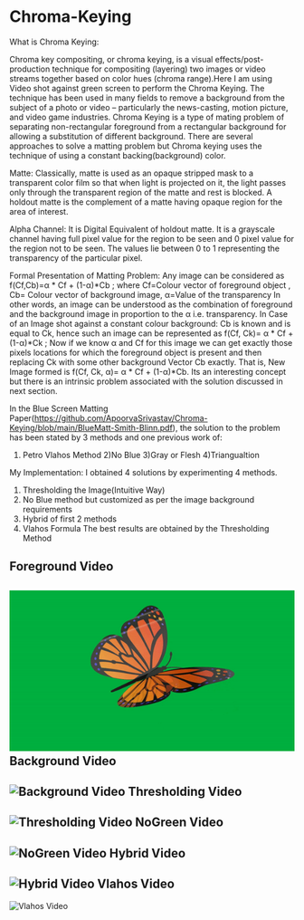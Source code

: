 # Chroma-Keying
What is Chroma Keying:

Chroma key compositing, or chroma keying, is a visual effects/post-production technique for compositing (layering) two images or video streams together based on color hues (chroma range).Here I am using Video shot against green screen to perform the Chroma Keying. The technique has been used in many fields to remove a background from the subject of a photo or video – particularly the news-casting, motion picture, and video game industries.
Chroma Keying is a type of mating problem of separating non-rectangular foreground from a rectangular background for allowing a substitution of different background. There are several approaches to solve a matting problem but Chroma keying uses the technique of using a constant backing(background) color.

Matte: Classically, matte is used as an opaque stripped mask to a transparent color film so that when light is projected on it, the light passes only through the transparent region of the matte and rest is blocked. A holdout matte is the complement of a matte having opaque region for the area of interest.

Alpha Channel: It is Digital Equivalent of holdout matte. It is a grayscale channel having full pixel value for the region to be seen and 0 pixel value for the region not to be seen. The values lie between 0 to 1 representing the transparency of the particular pixel.

Formal Presentation of Matting Problem:
Any image can be considered as f(Cf,Cb)=α * Cf + (1-α)*Cb ;
where Cf=Colour vector of foreground object , Cb= Colour vector of background image, α=Value of the transparency
In other words, an image can be understood as the combination of foreground and the background image in proportion to the α i.e. transparency.
In Case of an Image shot against a constant colour background: Cb is known and is equal to Ck, hence such an image can be represented as f(Cf, Ck)= α * Cf + (1-α)*Ck ;
Now if we know α and Cf for this image we can get exactly those pixels locations for which the foreground object is present and then replacing Ck with some other background Vector Cb exactly. That is, New Image formed is f(Cf, Ck, α)= α * Cf + (1-α)*Cb. Its an interesting concept but there is an intrinsic problem associated with the solution discussed in next section.

In the Blue Screen Matting Paper(https://github.com/ApoorvaSrivastav/Chroma-Keying/blob/main/BlueMatt-Smith-Blinn.pdf), 
the solution to the problem has been stated by 3 methods and one previous work of:
1) Petro Vlahos Method
2)No Blue
3)Gray or Flesh
4)Triangualtion

My Implementation: I obtained 4 solutions by experimenting 4 methods.
1) Thresholding the Image(Intuitive Way)
2) No Blue method but customized as per the image background requirements
3) Hybrid of first 2 methods
4) Vlahos Formula
The best results are obtained by the Thresholding Method


Foreground Video
-------------------------
![Foreground Video](https://github.com/ApoorvaSrivastav/Chroma-Keying/blob/main/GreenScreen_foreground.gif)
Background Video 
--------------------------
![Background Video](https://github.com/ApoorvaSrivastav/Chroma-Keying/blob/main/Background.gif)
Thresholding Video
--------------------
![Thresholding Video](https://github.com/ApoorvaSrivastav/Chroma-Keying/blob/main/Chroma_Threshold.gif)
NoGreen Video 
-------------------
![NoGreen Video](https://github.com/ApoorvaSrivastav/Chroma-Keying/blob/main/Chroma_NoGreen.gif)
Hybrid Video 
--------------------------
![Hybrid Video](https://github.com/ApoorvaSrivastav/Chroma-Keying/blob/main/Chroma_Hybrid.gif)
Vlahos Video 
--------------------
![Vlahos Video](https://github.com/ApoorvaSrivastav/Chroma-Keying/blob/main/Chroma_Vlahos.gif)


